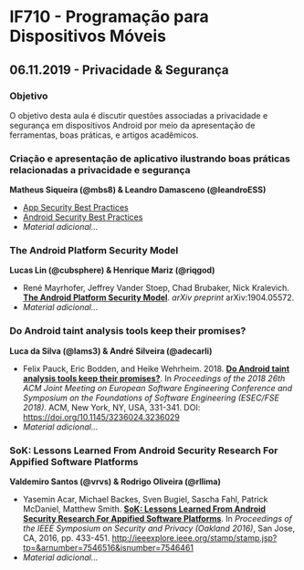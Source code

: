 # IF710 - Programação para Dispositivos Móveis

## 06.11.2019 - Privacidade & Segurança

### Objetivo

O objetivo desta aula é discutir questões associadas a privacidade e segurança em dispositivos Android por meio da apresentação de ferramentas, boas práticas, e artigos acadêmicos. 

### Criação e apresentação de aplicativo ilustrando boas práticas relacionadas a privacidade e segurança
**Matheus Siqueira (@mbs8) & Leandro Damasceno (@leandroESS)**

- [App Security Best Practices](https://developer.android.com/topic/security/best-practices) 
- [Android Security Best Practices](https://source.android.com/security/best-practices)
- _Material adicional..._

### The Android Platform Security Model
**Lucas Lin (@cubsphere) & Henrique Mariz (@riqgod)**

- René Mayrhofer, Jeffrey Vander Stoep, Chad Brubaker, Nick Kralevich. [**The Android Platform Security Model**](https://arxiv.org/abs/1904.05572). *arXiv preprint* arXiv:1904.05572.
- _Material adicional..._

### Do Android taint analysis tools keep their promises?
**Luca da Silva (@lams3) & André Silveira (@adecarli)**

- Felix Pauck, Eric Bodden, and Heike Wehrheim. 2018. [**Do Android taint analysis tools keep their promises?**](https://doi.org/10.1145/3236024.3236029). In *Proceedings of the 2018 26th ACM Joint Meeting on European Software Engineering Conference and Symposium on the Foundations of Software Engineering (ESEC/FSE 2018)*. ACM, New York, NY, USA, 331-341. DOI: https://doi.org/10.1145/3236024.3236029
- _Material adicional..._

### SoK: Lessons Learned From Android Security Research For Appified Software Platforms
**Valdemiro Santos (@vrvs) &  Rodrigo Oliveira (@rllima)**

- Yasemin Acar, Michael Backes, Sven Bugiel, Sascha Fahl, Patrick McDaniel, Matthew Smith. [**SoK: Lessons Learned From Android Security Research For Appified Software Platforms**](https://oaklandsok.github.io/papers/acar2016.pdf). In *Proceedings of the IEEE Symposium on Security and Privacy (Oakland 2016)*, San Jose, CA, 2016, pp. 433-451. http://ieeexplore.ieee.org/stamp/stamp.jsp?tp=&arnumber=7546516&isnumber=7546461
- _Material adicional..._